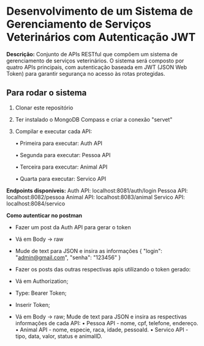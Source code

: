 # Desenvolvimento de um Sistema de Gerenciamento de Serviços Veterinários com Autenticação JWT

**Descrição:**
Conjunto de APIs RESTful que compõem um sistema de gerenciamento de serviços veterinários. O sistema será composto por quatro
APIs principais, com autenticação baseada em JWT (JSON Web Token) para garantir segurança no acesso às rotas protegidas.

## Para rodar o sistema
1. Clonar este repositório
2. Ter instalado o MongoDB Compass e criar a conexão "servet"
3. Compilar e executar cada API:
   
    • Primeira para executar: Auth API

    • Segunda para executar: Pessoa API
  
    • Terceira para executar: Animal API
  
    • Quarta para executar: Servico API
  

**Endpoints disponíveis:**
Auth API: localhost:8081/auth/login
Pessoa API: localhost:8082/pessoa
Animal API: localhost:8083/animal
Servico API: localhost:8084/servico

**Como autenticar no postman**  
- Fazer um post da Auth API para gerar o token
- Vá em Body -> raw
- Mude de text para JSON e insira as informações
{
  "login": "admin@gmail.com",
  "senha": "123456"
}

- Fazer os posts das outras respectivas apis utilizando o token gerado:
- Vá em Authorization;
- Type: Bearer Token;
- Inserir Token;
- Vá em Body -> raw;
Mude de text para JSON e insira as respectivas informações de cada API:
  • Pessoa API - nome, cpf, telefone, endereço.
  • Animal API - nome, especie, raca, idade, pessoaId.
  • Servico API - tipo, data, valor, status e animalID.







